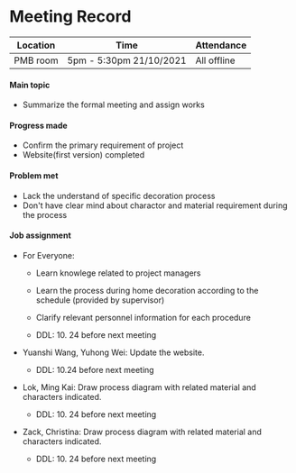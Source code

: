 # Meeting Record

| Location | Time                     | Attendance  |
| -------- | ------------------------ | ----------- |
| PMB room | 5pm - 5:30pm  21/10/2021 | All offline |

#### Main topic

- Summarize the formal meeting and assign works

#### Progress made

- Confirm the primary requirement of project
- Website(first version) completed

#### Problem met

- Lack the understand of specific decoration process
- Don't have clear mind about charactor and material requirement during the process

#### Job assignment

- For Everyone:

  - Learn knowlege related to project managers
  - Learn the process during home decoration according to the schedule (provided by supervisor)
  - Clarify relevant personnel information for each procedure

  - DDL: 10. 24 before next meeting

- Yuanshi Wang, Yuhong Wei: Update the website.

  - DDL: 10.24 before next meeting

- Lok, Ming Kai: Draw process diagram with related material and characters indicated.
  - DDL: 10. 24 before next meeting
  
- Zack, Christina: Draw process diagram with related material and characters indicated.
  
  - DDL: 10. 24 before next meeting

